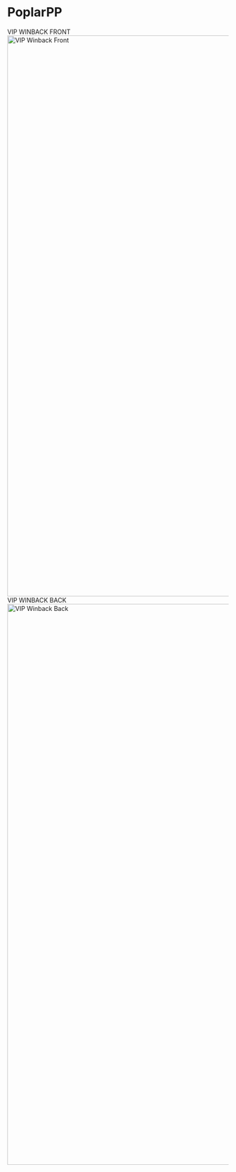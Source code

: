 # PoplarPP
VIP WINBACK FRONT
<img width="1875" height="1275" alt="VIP Winback Front" src="https://github.com/user-attachments/assets/f0428e30-41f7-48c0-9cbf-0555c9d766e1" />
VIP WINBACK BACK
<img width="1875" height="1275" alt="VIP Winback Back" src="https://github.com/user-attachments/assets/a9ea15a3-e84c-4931-aa46-5c0595598abe" />
